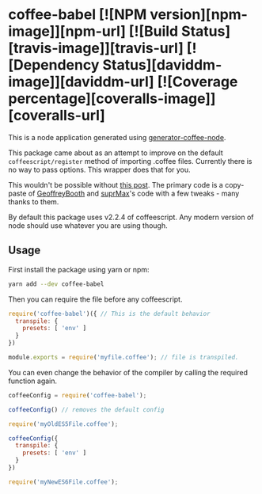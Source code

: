 # coffee-babel [![NPM version][npm-image]][npm-url] [![Build Status][travis-image]][travis-url] [![Dependency Status][daviddm-image]][daviddm-url] [![Coverage percentage][coveralls-image]][coveralls-url]

This is a node application generated using [generator-coffee-node](https://github.com/jhessin/generator-coffee-node).

This package came about as an attempt to improve on the default `coffeescript/register` method of importing .coffee files. Currently there is no way to pass options. This wrapper does that for you.

This wouldn't be possible without [this post](https://github.com/jashkenas/coffeescript/issues/4769#issuecomment-341394509). The primary code is a copy-paste of [GeoffreyBooth](https://github.com/GeoffreyBooth) and [suprMax](https://github.com/suprMax)'s code with a few tweaks - many thanks to them.

By default this package uses v2.2.4 of coffeescript. Any modern version of node should use whatever you are using though.

## Usage

First install the package using yarn or npm:

```bash
yarn add --dev coffee-babel
```

Then you can require the file before any coffeescript.

```javascript
require('coffee-babel')({ // This is the default behavior
  transpile: {
    presets: [ 'env' ]
  }
})

module.exports = require('myfile.coffee'); // file is transpiled.
```

You can even change the behavior of the compiler by calling the required function again.

```javascript
coffeeConfig = require('coffee-babel');

coffeeConfig() // removes the default config

require('myOldES5File.coffee');

coffeeConfig({
  transpile: {
    presets: [ 'env' ]
  }
})

require('myNewES6File.coffee');
```
